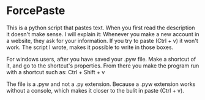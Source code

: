 # ForcePaste
This is a python script that pastes text.
When you first read the description it doesn't make sense. I will explain it:
Whenever you make a new account in a website, they ask for your information.
If you try to paste (Ctrl + v) it won't work. The script I wrote, makes it possible to write in those boxes.

For windows users, after you have saved your .pyw file. Make a shortcut of it, and go to the shortcut's properties. 
From there you make the program run with a shortcut such as: Ctrl + Shift + v

The file is a .pyw and not a .py extension.
Because a .pyw extension works without a console, which makes it closer to the bulit in paste (Ctrl + v). 
